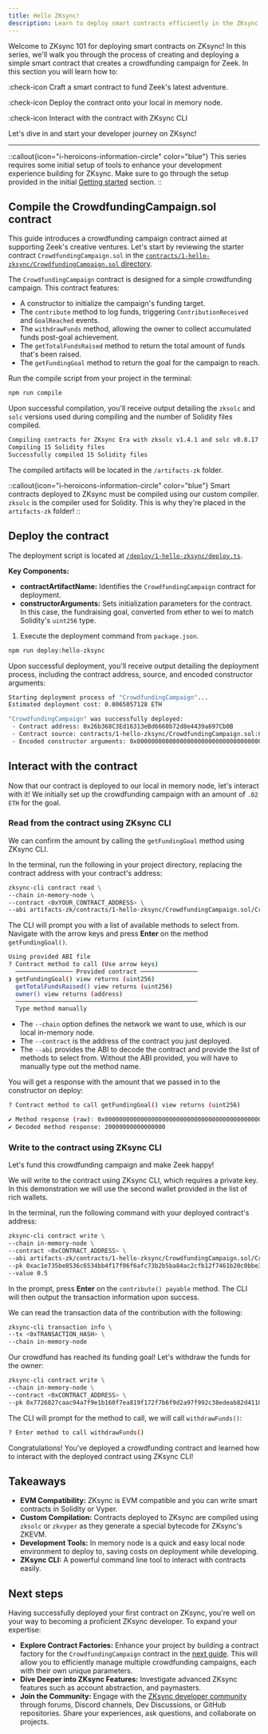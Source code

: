 ```yaml
---
title: Hello ZKsync!
description: Learn to deploy smart contracts efficiently in the ZKsync environment.
---
```


Welcome to ZKsync 101 for deploying smart contracts on ZKsync! In this series, we'll walk you through the process
of creating and deploying a simple smart contract that creates a crowdfunding campaign for Zeek.
In this section you will learn how to:

:check-icon Craft a smart contract to fund Zeek's latest adventure.

:check-icon Deploy the contract onto your local in memory node.

:check-icon Interact with the contract with ZKsync CLI

Let's dive in and start your developer journey on ZKsync!

---

::callout{icon="i-heroicons-information-circle" color="blue"}
This series requires some initial setup of tools to enhance your
development experience building for ZKsync.
Make sure to go through the setup provided in the initial [Getting started](/build/start-coding/zksync-101) section.
::

## Compile the CrowdfundingCampaign.sol contract

This guide introduces a crowdfunding campaign contract aimed at supporting Zeek's creative ventures.
Let's start by reviewing the starter contract `CrowdfundingCampaign.sol` in the
[`contracts/1-hello-zksync/CrowdfundingCampaign.sol` directory][crowdfunding-campaign-sol].

The `CrowdfundingCampaign` contract is designed for a simple crowdfunding campaign.
This contract features:

- A constructor to initialize the campaign's funding target.
- The `contribute` method to log funds, triggering `ContributionReceived` and `GoalReached` events.
- The `withdrawFunds` method, allowing the owner to collect accumulated funds post-goal achievement.
- The `getTotalFundsRaised` method to return the total amount of funds that's been raised.
- The `getFundingGoal` method to return the goal for the campaign to reach.

Run the compile script from your project in the terminal:

```bash [npm]
npm run compile
```

Upon successful compilation, you'll receive output detailing the
`zksolc` and `solc` versions used during compiling and the number
of Solidity files compiled.

```bash
Compiling contracts for ZKsync Era with zksolc v1.4.1 and solc v0.8.17
Compiling 15 Solidity files
Successfully compiled 15 Solidity files
```

The compiled artifacts will be located in the `/artifacts-zk` folder.

::callout{icon="i-heroicons-information-circle" color="blue"}
Smart contracts deployed to ZKsync must be compiled using our custom compiler.
`zksolc` is the compiler used for Solidity.
This is why they're placed in the `artifacts-zk` folder!
::

## Deploy the contract

The deployment script is located at
[`/deploy/1-hello-zksync/deploy.ts`][deploy-script].

**Key Components:**

- **contractArtifactName:** Identifies the `CrowdfundingCampaign` contract for deployment.
- **constructorArguments:** Sets initialization parameters for the contract. In this case,
the fundraising goal, converted from ether to wei to match Solidity's `uint256` type.

1. Execute the deployment command from `package.json`.

```bash [npm]
npm run deploy:hello-zksync
```

Upon successful deployment, you'll receive output detailing the deployment process,
including the contract address, source, and encoded constructor arguments:

```bash
Starting deployment process of "CrowdfundingCampaign"...
Estimated deployment cost: 0.0065057128 ETH

"CrowdfundingCampaign" was successfully deployed:
 - Contract address: 0x26b368C3Ed16313eBd6660b72d8e4439a697Cb0B
 - Contract source: contracts/1-hello-zksync/CrowdfundingCampaign.sol:CrowdfundingCampaign
 - Encoded constructor arguments: 0x00000000000000000000000000000000000000000000000000470de4df820000
```

## Interact with the contract

Now that our contract is deployed to our local in memory node, let's interact with it!
We initially set up the crowdfunding campaign with an amount of `.02 ETH` for the goal.

### Read from the contract using ZKsync CLI

We can confirm the amount by calling the `getFundingGoal` method using ZKsync CLI.

In the terminal, run the following in your project directory,
replacing the contract address with your contract's address:

```bash
zksync-cli contract read \
--chain in-memory-node \
--contract <0xYOUR_CONTRACT_ADDRESS> \
--abi artifacts-zk/contracts/1-hello-zksync/CrowdfundingCampaign.sol/CrowdfundingCampaign.json
```

The CLI will prompt you with a list of available methods to select from. Navigate with the arrow keys and press **Enter**
on the method `getFundingGoal()`.

```bash
Using provided ABI file
? Contract method to call (Use arrow keys)
  ──────────────── Provided contract ────────────────
❯ getFundingGoal() view returns (uint256)
  getTotalFundsRaised() view returns (uint256)
  owner() view returns (address)
  ───────────────────────────────────────────────────
  Type method manually
```

- The `--chain` option defines the network we want to use, which is our local in-memory node.
- The `--contract` is the address of the contract you just deployed.
- The `--abi` provides the ABI to decode the contract and provide the list of methods to select from.
  Without the ABI provided, you will have to manually type out the method name.

You will get a response with the amount that we passed in to the constructor on deploy:

```bash
? Contract method to call getFundingGoal() view returns (uint256)

✔ Method response (raw): 0x00000000000000000000000000000000000000000000000000470de4df820000
✔ Decoded method response: 20000000000000000
```

### Write to the contract using ZKsync CLI

Let's fund this crowdfunding campaign and make Zeek happy!

We will write to the contract using ZKsync CLI, which requires a private key.
In this demonstration we will use the second wallet provided in the list of rich wallets.

In the terminal, run the following command with your deployed contract's address:

```bash
zksync-cli contract write \
--chain in-memory-node \
--contract <0xCONTRACT_ADDRESS> \
--abi artifacts-zk/contracts/1-hello-zksync/CrowdfundingCampaign.sol/CrowdfundingCampaign.json \
--pk 0xac1e735be8536c6534bb4f17f06f6afc73b2b5ba84ac2cfb12f7461b20c0bbe3 \
--value 0.5
```

In the prompt, press **Enter** on the `contribute() payable` method.
The CLI will then output the transaction information upon success.

We can read the transaction data of the contribution with the following:

```bash
zksync-cli transaction info \
--tx <0xTRANSACTION_HASH> \
--chain in-memory-node
```

Our crowdfund has reached its funding goal! Let's withdraw the funds for the owner:

```bash
zksync-cli contract write \
--chain in-memory-node \
--contract <0xCONTRACT_ADDRESS> \
--pk 0x7726827caac94a7f9e1b160f7ea819f172f7b6f9d2a97f992c38edeab82d4110
```

The CLI will prompt for the method to call, we will call `withdrawFunds()`:

```bash
? Enter method to call withdrawFunds()
```

Congratulations! You've deployed a crowdfunding contract and learned how
to interact with the deployed contract using ZKsync CLI!

## Takeaways

- **EVM Compatibility:** ZKsync is EVM compatible and you can write smart contracts in Solidity or Vyper.
- **Custom Compilation:** Contracts deployed to ZKsync are compiled using `zksolc` or `zkvyper` as
they generate a special bytecode for ZKsync's ZKEVM.
- **Development Tools:** In memory node is a quick and easy local node environment to deploy to,
  saving costs on deployment while developing.
- **ZKsync CLI:** A powerful command line tool to interact with contracts easily.

## Next steps

Having successfully deployed your first contract on ZKsync, you're well on your way to becoming
a proficient ZKsync developer. To expand your expertise:

- **Explore Contract Factories:** Enhance your project by building a contract factory
for the `CrowdfundingCampaign` contract in the [next guide](/build/start-coding/zksync-101/contract-factory).
This will allow you to efficiently manage multiple crowdfunding campaigns, each with their own unique parameters.
- **Dive Deeper into ZKsync Features:** Investigate advanced ZKsync features such as account abstraction,
and paymasters.
- **Join the Community:** Engage with the [ZKsync developer community][zksync-community] through forums,
Discord channels, Dev Discussions, or GitHub repositories. Share your experiences, ask questions,
and collaborate on projects.

[crowdfunding-campaign-sol]: https://github.com/matter-labs/zksync-contract-templates/blob/main/templates/101/contracts/1-hello-zksync/CrowdfundingCampaign.sol
[deploy-script]: https://github.com/matter-labs/zksync-contract-templates/blob/main/templates/101/deploy/1-hello-zksync/deploy.ts
[zksync-community]: /build/resources/community-channels
